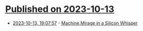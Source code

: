 # [Published on 2023-10-13](index.md)

* [2023-10-13, 19:07:57](https://lobste.rs/s/qwlpxu/machine_mirage_silicon_whisper) - [Machine Mirage in a Silicon Whisper](https://kfv.io/blog/hello-world)
